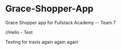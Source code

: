 # Grace-Shopper-App

Grace Shopper app for Fullstack Academy -- Team 7

//Hello - Test


Testing for travis again again again